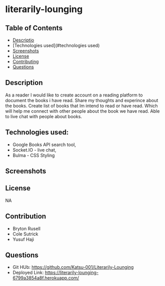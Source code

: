 # literarily-lounging

## Table of Contents
- [Descriptio](#description)
- [Technologies used](#technologies used)
- [Screenshots](#screenshots)
- [License](#license)
- [Contributing](#contributing)
- [Questions](#questions)

## Description
As a reader I would like to create account on a reading platform to document the books i have read. Share my thoughts and experince about the books. Create list of books that Im intend to read or have read. Which will help me connect with other people about the book we have read. Able to live chat with people about books. 

## Technologies used:
 * Google Books API  search tool,
 * Socket.IO - live chat,
 * Bulma - CSS Styling


## Screenshots

## License
NA

## Contribution
* Bryton Rusell
* Cole Sutrick
* Yusuf Haji

## Questions
* Git HUb: https://github.com/Katsu-001/Literarily-Lounging
* Deployed Link: https://literarily-lounging-6799a3854a8f.herokuapp.com/

